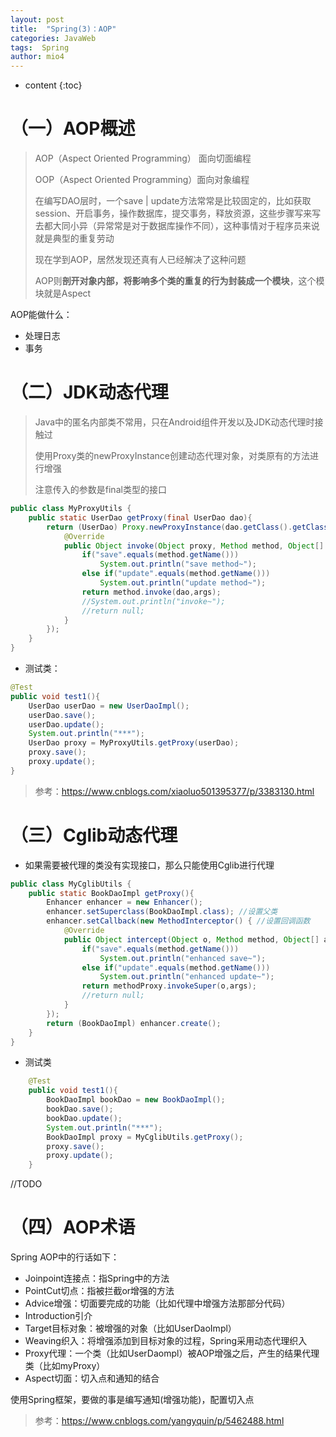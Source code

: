 ```yaml
---
layout: post
title:  "Spring(3)：AOP"
categories: JavaWeb
tags:  Spring
author: mio4
---
```


* content
{:toc}






# （一）AOP概述

> AOP（Aspect Oriented Programming） 面向切面编程
>
> OOP（Aspect Oriented Programming）面向对象编程
>
> 在编写DAO层时，一个save \| update方法常常是比较固定的，比如获取session、开启事务，操作数据库，提交事务，释放资源，这些步骤写来写去都大同小异（异常常是对于数据库操作不同），这种事情对于程序员来说就是典型的重复劳动
>
> 现在学到AOP，居然发现还真有人已经解决了这种问题
>
> AOP则**剖开对象内部，将影响多个类的重复的行为封装成一个模块**，这个模块就是Aspect

AOP能做什么：

- 处理日志
- 事务

# （二）JDK动态代理

> Java中的匿名内部类不常用，只在Android组件开发以及JDK动态代理时接触过
>
> 使用Proxy类的newProxyInstance创建动态代理对象，对类原有的方法进行增强
>
> 注意传入的参数是final类型的接口



```java
public class MyProxyUtils {
    public static UserDao getProxy(final UserDao dao){
        return (UserDao) Proxy.newProxyInstance(dao.getClass().getClassLoader(), dao.getClass().getInterfaces(), new InvocationHandler() {
            @Override
            public Object invoke(Object proxy, Method method, Object[] args) throws Throwable {
                if("save".equals(method.getName()))
                    System.out.println("save method~");
                else if("update".equals(method.getName()))
                    System.out.println("update method~");
                return method.invoke(dao,args);
                //System.out.println("invoke~");
                //return null;
            }
        });
    }
}
```

- 测试类：

```java
@Test
public void test1(){
    UserDao userDao = new UserDaoImpl();
    userDao.save();
    userDao.update();
    System.out.println("***");
    UserDao proxy = MyProxyUtils.getProxy(userDao);
    proxy.save();
    proxy.update();
}
```



> 参考：https://www.cnblogs.com/xiaoluo501395377/p/3383130.html

# （三）Cglib动态代理



- 如果需要被代理的类没有实现接口，那么只能使用Cglib进行代理

```java
public class MyCglibUtils {
    public static BookDaoImpl getProxy(){
        Enhancer enhancer = new Enhancer();
        enhancer.setSuperclass(BookDaoImpl.class); //设置父类
        enhancer.setCallback(new MethodInterceptor() { //设置回调函数
            @Override
            public Object intercept(Object o, Method method, Object[] args, MethodProxy methodProxy) throws Throwable {
                if("save".equals(method.getName()))
                    System.out.println("enhanced save~");
                else if("update".equals(method.getName()))
                    System.out.println("enhanced update~");
                return methodProxy.invokeSuper(o,args);
                //return null;
            }
        });
        return (BookDaoImpl) enhancer.create();
    }
}
```

- 测试类

```java
    @Test
    public void test1(){
        BookDaoImpl bookDao = new BookDaoImpl();
        bookDao.save();
        bookDao.update();
        System.out.println("***");
        BookDaoImpl proxy = MyCglibUtils.getProxy();
        proxy.save();
        proxy.update();
    }
```

//TODO

# （四）AOP术语

Spring AOP中的行话如下：

- Joinpoint连接点：指Spring中的方法
- PointCut切点：指被拦截or增强的方法
- Advice增强：切面要完成的功能（比如代理中增强方法那部分代码）
- Introduction引介
- Target目标对象：被增强的对象（比如UserDaoImpl）
- Weaving织入：将增强添加到目标对象的过程，Spring采用动态代理织入
- Proxy代理：一个类（比如UserDaompl）被AOP增强之后，产生的结果代理类（比如myProxy）
- Aspect切面：切入点和通知的结合

使用Spring框架，要做的事是编写通知(增强功能)，配置切入点

> 参考：https://www.cnblogs.com/yangyquin/p/5462488.html



























